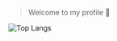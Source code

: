 > Welcome to my profile 👋

![Top Langs](https://github-readme-stats.vercel.app/api/top-langs/?username=oneheka&&layout=compact)

